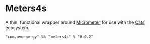 # Meters4s

A thin, functional wrapper around [Micrometer](https://micrometer.io/) for use with the [Cats](https://typelevel.org/cats/) ecosystem.

```
"com.ovoenergy" %% "meters4s" % "0.0.2"
```